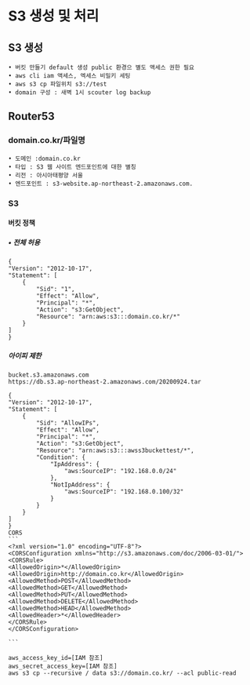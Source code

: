 # S3 생성 및 처리
## S3 생성
    • 버킷 만들기 default 생성 public 환경으 별도 액세스 권한 필요
    • aws cli iam 액세스, 엑세스 비밀키 세팅
    • aws s3 cp 파일위치 s3://test
    • domain 구성 : 새벽 1시 scouter log backup

## Router53
### domain.co.kr/파일명
    • 도메인 :domain.co.kr
    • 타입 : S3 웹 사이트 엔드포인트에 대한 별칭
    • 리전 : 아시아태평양 서울
    • 엔드포인트 : s3-website.ap-northeast-2.amazonaws.com.
### S3
#### 버킷 정책
##### • 전체 허용
    {
    "Version": "2012-10-17",
    "Statement": [
        {
            "Sid": "1",
            "Effect": "Allow",
            "Principal": "*",
            "Action": "s3:GetObject",
            "Resource": "arn:aws:s3:::domain.co.kr/*"
        }
    ]
    }
##### 아이피 제한
    bucket.s3.amazonaws.com
    https://db.s3.ap-northeast-2.amazonaws.com/20200924.tar

    {
    "Version": "2012-10-17",
    "Statement": [
        {
            "Sid": "AllowIPs",
            "Effect": "Allow",
            "Principal": "*",
            "Action": "s3:GetObject",
            "Resource": "arn:aws:s3:::awss3buckettest/*",
            "Condition": {
                "IpAddress": {
                    "aws:SourceIP": "192.168.0.0/24"
                },
                "NotIpAddress": {
                    "aws:SourceIP": "192.168.0.100/32"
                }
            }
        }
    ]
    }
    CORS
    ```
    <?xml version="1.0" encoding="UTF-8"?>
    <CORSConfiguration xmlns="http://s3.amazonaws.com/doc/2006-03-01/">
    <CORSRule>
    <AllowedOrigin>*</AllowedOrigin>
    <AllowedOrigin>http://domain.co.kr</AllowedOrigin>
    <AllowedMethod>POST</AllowedMethod>
    <AllowedMethod>GET</AllowedMethod>
    <AllowedMethod>PUT</AllowedMethod>
    <AllowedMethod>DELETE</AllowedMethod>
    <AllowedMethod>HEAD</AllowedMethod>
    <AllowedHeader>*</AllowedHeader>
    </CORSRule>
    </CORSConfiguration>

    ```

    aws_access_key_id=[IAM 참조]
    aws_secret_access_key=[IAM 참조]
    aws s3 cp --recursive / data s3://domain.co.kr/ --acl public-read
